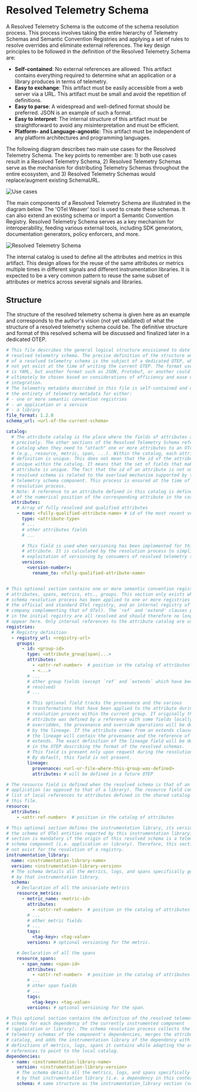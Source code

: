# Resolved Telemetry Schema

A Resolved Telemetry Schema is the outcome of the schema resolution process.
This process involves taking the entire hierarchy of Telemetry Schemas and
Semantic Convention Registries and applying a set of rules to resolve overrides
and eliminate external references. The key design principles to be followed in
the definition of the Resolved Telemetry Schema are:

* **Self-contained**: No external references are allowed. This artifact contains
  everything required to determine what an application or a library produces in
  terms of telemetry.
* **Easy to exchange**: This artifact must be easily accessible from a web
  server via a URL. This artifact must be small and avoid the repetition of
  definitions.
* **Easy to parse**: A widespread and well-defined format should be preferred.
  JSON is an example of such a format.
* **Easy to interpret**: The internal structure of this artifact must be
  straightforward to avoid any misinterpretation and must be efficient.
* **Platform- and Language-agnostic**: This artifact must be independent of any
  platform architectures and programming languages.

The following diagram describes two main use cases for the Resolved Telemetry
Schema. The key points to remember are: 1) both use cases result in a Resolved
Telemetry Schema, 2) Resolved Telemetry Schemas serve as the mechanism for
distributing Telemetry Schemas throughout the entire ecosystem, and 3) Resolved
Telemetry Schemas would replace/augment existing SchemaURL.

![Use cases](../images/0240-otel-weaver-use-cases.svg)

The main components of a Resolved Telemetry Schema are illustrated in the
diagram below. The 'OTel Weaver' tool is used to create these schemas. It can
also extend an existing schema or import a Semantic Convention Registry.
Resolved Telemetry Schema serves as a key mechanism for interoperability,
feeding various external tools, including SDK generators, documentation
generators, policy enforcers, and more.

![Resolved Telemetry Schema](../images/0240-otel-weaver-resolved-schema.svg)

The internal catalog is used to define all the attributes and metrics in this
artifact. This design allows for the reuse of the same attributes or metrics
multiple times in different signals and different instrumentation libraries. It
is expected to be a very common pattern to reuse the same subset of attributes
or metrics across several signals and libraries.

## Structure

The structure of the resolved telemetry schema is given here as an example and
corresponds to the author's vision (not yet validated) of what the structure of
a resolved telemetry schema could be. The definitive structure and format of
this resolved schema will be discussed and finalized later in a dedicated OTEP.

```yaml
# This file describes the general logical structure envisioned to date for a
# resolved telemetry schema. The precise definition of the structure and format
# of a resolved telemetry schema is the subject of a dedicated OTEP, which does
# not yet exist at the time of writing the current OTEP. The format used here
# is YAML, but another format such as JSON, Protobuf, or another could
# ultimately be chosen based on considerations of efficiency and ease of
# integration.
# The telemetry metadata described in this file is self-contained and describes
# the entirety of telemetry metadata for either:
# - one or more semantic convention registries
# - an application or a service
# - a library
file_format: 1.2.0
schema_url: <url-of-the-current-schema>

catalog:
  # The attribute catalog is the place where the fields of attributes are defined
  # precisely. The other sections of the Resolved Telemetry Schema refer to the
  # catalog when they need to "attach" one or more attributes to an OTel entity
  # (e.g., resource, metric, span, ...). Within the catalog, each attribute
  # definition is unique. This does not mean that the id of the attributes is
  # unique within the catalog. It means that the set of fields that make up an
  # attribute is unique. The fact that the id of an attribute is not unique in a
  # resolved schema is related to the overload mechanism supported by the
  # telemetry schema component. This process is ensured at the time of the schema
  # resolution process.
  # Note: A reference to an attribute defined in this catalog is defined in terms
  # of the numerical position of the corresponding attribute in the catalog.
  attributes:
    # Array of fully resolved and qualified attributes
    - name: <fully-qualified-attribute-name> # id of the most recent version
      type: <attribute-type>
      # ...
      # other attributes fields
      # ...

      # This field is used when versioning has been implemented for this
      # attribute. It is calculated by the resolution process to simplify the
      # exploitation of versioning by consumers of resolved telemetry schemas.
      versions:
        <version-number>:
          rename_to: <fully-qualified-attribute-name>


# This optional section contains one or more semantic convention registries of
# attributes, spans, metrics, etc., groups. This section only exists when the
# schema resolution process has been applied to one or more registries (e.g.,
# the official and standard OTel registry, and an internal registry of a
# company complementing that of OTel). The `ref` and 'extend' clauses present
# in the initial registry are all resolved and should therefore no longer
# appear here. Only internal references to the attribute catalog are used.
registries:
  # Registry definition
  - registry_url: <registry-url>
    groups:
      - id: <group-id>
        type: <attribute_group|span|...>
        attributes:
          - <attr-ref-number>  # position in the catalog of attributes
          - <...>
        # ...
        # other group fields (except `ref` and `extends` which have been
        # resolved)
        # ...

        # This optional field tracks the provenance and the various
        # transformations that have been applied to the attribute during the
        # resolution process within the current group. If originally the
        # attribute was defined by a reference with some fields locally
        # overridden, the provenance and override operations will be defined
        # by the lineage. If the attribute comes from an extends clause, then
        # the lineage will contain the provenance and the reference of the
        # extends. The exact definition of the lineage field will be detailed
        # in the OTEP describing the format of the resolved schemas.
        # This field is present only upon request during the resolution process.
        # By default, this field is not present.
        lineage:
          provenance: <url-or-file-where-this-group-was-defined>
          attributes: # will be defined in a future OTEP

# The resource field is defined when the resolved schema is that of an
# application (as opposed to that of a library). The resource field contains a
# list of local references to attributes defined in the shared catalog within
# this file.
resource:
  attributes:
    - <attr-ref-number>  # position in the catalog of attributes

# This optional section defines the instrumentation library, its version, and
# the schema of OTel entities reported by this instrumentation library. This
# section is mandatory if the origin of this resolved schema is a telemetry
# schema component (i.e. application or library). Therefore, this section does
# not exist for the resolution of a registry.
instrumentation_library:
  name: <instrumentation-library-name>
  version: <instrumentation-library-version>
  # The schema details all the metrics, logs, and spans specifically generated
  # by that instrumentation library.
  schema:
    # Declaration of all the univariate metrics
    resource_metrics:
      - metric_name: <metric-id>
        attributes:
          - <attr-ref-number>  # position in the catalog of attributes
        # ...
        # other metric fields
        # ...
        tags:
          <tag-key>: <tag-value>
        versions: # optional versioning for the metric.

    # Declaration of all the spans
    resource_spans:
      - span_name: <span-id>
        attributes:
          - <attr-ref-number>  # position in the catalog of attributes
        # ...
        # other span fields
        # ...
        tags:
          <tag-key>: <tag-value>
        versions: # optional versioning for the span.

# This optional section contains the definition of the resolved telemetry
# schema for each dependency of the currently instrumented component
# (application or library). The schema resolution process collects the resolved
# telemetry schemas of the component's dependencies, merges the attribute
# catalog, and adds the instrumentation library of the dependency with all the
# definitions of metrics, logs, spans it contains while adapting the attribute
# references to point to the local catalog.
dependencies:
  - name: <instrumentation-library-name>
    version: <instrumentation-library-version>
    # The schema details all the metrics, logs, and spans specifically generated
    # by that instrumentation library (i.e. a dependency in this context).
    schema: # same structure as the instrumentation_library section (see above)
```
